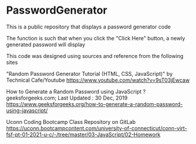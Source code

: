 # PasswordGenerator
This is a public repository that displays a password generator code

The function is such that when you click the "Click Here" button, a newly generated password will display

This code was designed using sources and reference from the following sites

"Random Password Generator Tutorial (HTML, CSS, JavaScript)" by Technical Cafe/Youtube https://www.youtube.com/watch?v=9sT03jEwcaw

How to Generate a Random Password using JavaScript ? geeksforgeeks.com; Last Updated : 30 Dec, 2019 https://www.geeksforgeeks.org/how-to-generate-a-random-password-using-javascript/

Uconn Coding Bootcamp Class Repository on GitLab https://uconn.bootcampcontent.com/university-of-connecticut/conn-virt-fsf-pt-01-2021-u-c/-/tree/master/03-JavaScript/02-Homework

